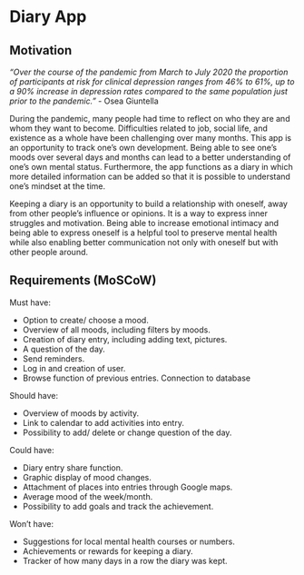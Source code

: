 # Diary App

## Motivation

*“Over the course of the pandemic from March to July 2020 the proportion of participants at risk for clinical depression ranges from 46% to 61%, up to a 90% increase in depression rates compared to the same population just prior to the pandemic.”* - Osea Giuntella

During the pandemic, many people had time to reflect on who they are and whom they want to become. Difficulties related to job, social life, and existence as a whole have been challenging over many months. This app is an opportunity to track one’s own development. Being able to see one’s moods over several days and months can lead to a better understanding of one’s own mental status. Furthermore, the app functions as a diary in which more detailed information can be added so that it is possible to understand one’s mindset at the time. 

Keeping a diary is an opportunity to build a relationship with oneself, away from other people’s influence or opinions. It is a way to express inner struggles and motivation. Being able to increase emotional intimacy and being able to express oneself is a helpful tool to preserve mental health while also enabling better communication not only with oneself but with other people around. 


## Requirements (MoSCoW)
Must have: 
* Option to create/ choose a mood. 
* Overview of all moods, including filters by moods. 
* Creation of diary entry, including adding text, pictures. 
* A question of the day. 
* Send reminders. 
* Log in and creation of user. 
* Browse function of previous entries. Connection to database

Should have: 
* Overview of moods by activity. 
* Link to calendar to add activities into entry. 
* Possibility to add/ delete or change question of the day.

Could have: 
* Diary entry share function. 
* Graphic display of mood changes. 
* Attachment of places into entries through Google maps. 
* Average mood of the week/month. 
* Possibility to add goals and track the achievement. 

Won’t have: 
* Suggestions for local mental health courses or numbers. 
* Achievements or rewards for keeping a diary. 
* Tracker of how many days in a row the diary was kept. 

